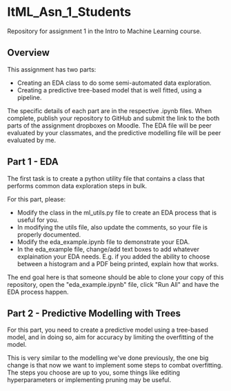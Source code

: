 # ItML_Asn_1_Students
Repository for assignment 1 in the Intro to Machine Learning course. 

## Overview

This assignment has two parts:
 - Creating an EDA class to do some semi-automated data exploration. 
 - Creating a predictive tree-based model that is well fitted, using a pipeline. 

The specific details of each part are in the respective .ipynb files. When complete, publish your repository to GitHub and submit the link to the both parts of the assignment dropboxes on Moodle. The EDA file will be peer evaluated by your classmates, and the predictive modelling file will be peer evaluated by me.

## Part 1 - EDA

The first task is to create a python utility file that contains a class that performs common data exploration steps in bulk. 

For this part, please:
 - Modify the class in the ml_utils.py file to create an EDA process that is useful for you.
 - In modifying the utils file, also update the comments, so your file is properly documented.  
 - Modify the eda_example.ipynb file to demonstrate your EDA.
 - In the eda_example file, change/add text boxes to add whatever explaination your EDA needs. E.g. if you added the ability to choose between a histogram and a PDF being printed, explain how that works.

The end goal here is that someone should be able to clone your copy of this repository, open the "eda_example.ipynb" file, click "Run All" and have the EDA process happen.

## Part 2 - Predictive Modelling with Trees

For this part, you need to create a predictive model using a tree-based model, and in doing so, aim for accuracy by limiting the overfitting of the model.

This is very similar to the modelling we've done previously, the one big change is that now we want to implement some steps to combat overfitting. The steps you choose are up to you, some things like editing hyperparameters or implementing pruning may be useful.